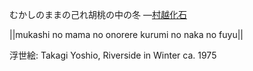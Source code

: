 むかしのままの己れ胡桃の中の冬
—[村越化石](https://ja.wikipedia.org/wiki/村越化石)

||mukashi no mama no onorere kurumi no naka no fuyu||

浮世絵: Takagi Yoshio, Riverside in Winter ca. 1975